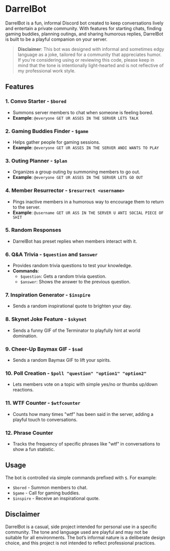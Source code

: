 # DarrelBot

DarrelBot is a fun, informal Discord bot created to keep conversations lively and entertain a private community. With features for starting chats, finding gaming buddies, planning outings, and sharing humorous replies, DarrelBot is built to be a playful companion on your server.

> **Disclaimer**: This bot was designed with informal and sometimes edgy language as a joke, tailored for a community that appreciates humor. If you're considering using or reviewing this code, please keep in mind that the tone is intentionally light-hearted and is not reflective of my professional work style.

## Features

### 1. Convo Starter - `$bored`
   - Summons server members to chat when someone is feeling bored.
   - **Example**: `@everyone GET UR ASSES IN THE SERVER LETS TALK`

### 2. Gaming Buddies Finder - `$game`
   - Helps gather people for gaming sessions.
   - **Example**: `@everyone GET UR ASSES IN THE SERVER ANDI WANTS TO PLAY`

### 3. Outing Planner - `$plan`
   - Organizes a group outing by summoning members to go out.
   - **Example**: `@everyone GET UR ASSES IN THE SERVER LETS GO OUT`

### 4. Member Resurrector - `$resurrect <username>`
   - Pings inactive members in a humorous way to encourage them to return to the server.
   - **Example**: `@username GET UR ASS IN THE SERVER U ANTI SOCIAL PIECE OF SHIT`

### 5. Random Responses
   - DarrelBot has preset replies when members interact with it.

### 6. Q&A Trivia - `$question` and `$answer`
   - Provides random trivia questions to test your knowledge.
   - **Commands**:  
     - `$question`: Gets a random trivia question.
     - `$answer`: Shows the answer to the previous question.

### 7. Inspiration Generator - `$inspire`
   - Sends a random inspirational quote to brighten your day.

### 8. Skynet Joke Feature - `$skynet`
   - Sends a funny GIF of the Terminator to playfully hint at world domination.

### 9. Cheer-Up Baymax GIF - `$sad`
   - Sends a random Baymax GIF to lift your spirits.

### 10. Poll Creation - `$poll "question" "option1" "option2"`
   - Lets members vote on a topic with simple yes/no or thumbs up/down reactions.

### 11. WTF Counter - `$wtfcounter`
   - Counts how many times "wtf" has been said in the server, adding a playful touch to conversations.

### 12. Phrase Counter
   - Tracks the frequency of specific phrases like "wtf" in conversations to show a fun statistic.

## Usage

The bot is controlled via simple commands prefixed with `$`. For example:
- `$bored` - Summon members to chat.
- `$game` - Call for gaming buddies.
- `$inspire` - Receive an inspirational quote.

## Disclaimer

DarrelBot is a casual, side project intended for personal use in a specific community. The tone and language used are playful and may not be suitable for all environments. The bot’s informal nature is a deliberate design choice, and this project is not intended to reflect professional practices.
